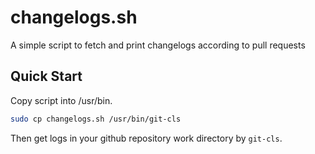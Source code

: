 # changelogs.sh

A simple script to fetch and print changelogs according to pull requests

## Quick Start

Copy script into /usr/bin.

```bash
sudo cp changelogs.sh /usr/bin/git-cls
```

Then get logs in your github repository work directory by `git-cls`.

